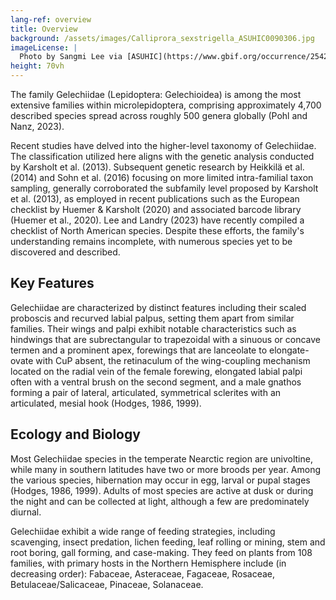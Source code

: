```yaml
---
lang-ref: overview
title: Overview
background: /assets/images/Calliprora_sexstrigella_ASUHIC0090306.jpg
imageLicense: |
  Photo by Sangmi Lee via [ASUHIC](https://www.gbif.org/occurrence/2542961803)
height: 70vh
---
```



The family Gelechiidae (Lepidoptera: Gelechioidea) is among the most extensive families within microlepidoptera, comprising approximately 4,700 described species spread across roughly 500 genera globally (Pohl and Nanz, 2023). 

Recent studies have delved into the higher-level taxonomy of Gelechiidae. The classification utilized here aligns with the genetic analysis conducted by Karsholt et al. (2013). Subsequent genetic research by Heikkilä et al. (2014) and Sohn et al. (2016) focusing on more limited intra-familial taxon sampling,  generally corroborated the subfamily level proposed by Karsholt et al. (2013), as employed in recent publications such as the European checklist by Huemer & Karsholt (2020) and associated barcode library (Huemer et al., 2020). Lee and Landry (2023) have recently compiled a checklist of North American species. Despite these efforts, the family's understanding remains incomplete, with numerous species yet to be discovered and described.

## Key Features
Gelechiidae are characterized by distinct features including their scaled proboscis and recurved labial palpus, setting them apart from similar families. Their wings and palpi exhibit notable characteristics such as hindwings that are subrectangular to trapezoidal with a sinuous or concave termen and a prominent apex, forewings that are lanceolate to elongate-ovate with CuP absent, the retinaculum of the wing-coupling mechanism located on the radial vein of the female forewing, elongated labial palpi often with a ventral brush on the second segment, and a male gnathos forming a pair of lateral, articulated, symmetrical sclerites with an articulated, mesial hook (Hodges, 1986, 1999).

## Ecology and Biology
Most Gelechiidae species in the temperate Nearctic region are univoltine, while many in southern latitudes have two or more broods per year. Among the various species, hibernation may occur in egg, larval or pupal stages (Hodges, 1986, 1999). Adults of most species are active at dusk or during the night and can be collected at light, although a few are predominately diurnal. 

Gelechiidae exhibit a wide range of feeding strategies, including scavenging, insect predation, lichen feeding, leaf rolling or mining, stem and root boring, gall forming, and case-making. They feed on plants from 108 families, with primary hosts in the Northern Hemisphere include (in decreasing order): Fabaceae, Asteraceae, Fagaceae, Rosaceae, Betulaceae/Salicaceae, Pinaceae, Solanaceae.